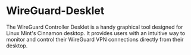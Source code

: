 # WireGuard-Desklet
The WireGuard Controller Desklet is a handy graphical tool designed for Linux Mint's Cinnamon desktop. It provides users with an intuitive way to monitor and control their WireGuard VPN connections directly from their desktop.

